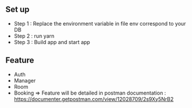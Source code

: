
## Set up 

- Step 1 : Replace the environment variable in file env correspond to your DB 
- Step 2 : run yarn 
- Step 3 : Build app and start app 


## Feature
- Auth 
- Manager 
- Room 
- Booking
=> Feature will be detailed in postman documentation : https://documenter.getpostman.com/view/12028709/2s9Xy5NrB2
